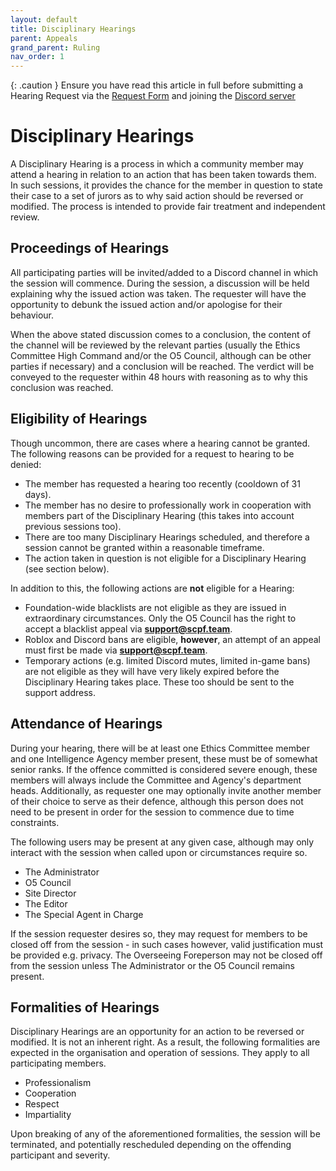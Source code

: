 ```yaml
---
layout: default
title: Disciplinary Hearings
parent: Appeals
grand_parent: Ruling
nav_order: 1
---
```


{: .caution }
Ensure you have read this article in full before submitting a Hearing Request via the [Request Form](https://forms.gle/r4F9j3aFwswYAZ4s5) and joining the [Discord server](https://discord.gg/8Kjxf7WQ4q)

# Disciplinary Hearings
A Disciplinary Hearing is a process in which a community member may attend a hearing in relation to an action that has been taken towards them. In such sessions, it provides the chance for the member in question to state their case to a set of jurors as to why said action should be reversed or modified. The process is intended to provide fair treatment and independent review.

## Proceedings of Hearings
All participating parties will be invited/added to a Discord channel in which the session will commence. During the session, a discussion will be held explaining why the issued action was taken. The requester will have the opportunity to debunk the issued action and/or apologise for their behaviour.

When the above stated discussion comes to a conclusion, the content of the channel will be reviewed by the relevant parties (usually the Ethics Committee High Command and/or the O5 Council, although can be other parties if necessary) and a conclusion will be reached. 
The verdict will be conveyed to the requester within 48 hours with reasoning as to why this conclusion was reached.

## Eligibility of Hearings
Though uncommon, there are cases where a hearing cannot be granted. The following reasons can be provided for a request to hearing to be denied:

- The member has requested a hearing too recently (cooldown of 31 days).
- The member has no desire to professionally work in cooperation with members part of the Disciplinary Hearing (this takes into account previous sessions too).
- There are too many Disciplinary Hearings scheduled, and therefore a session cannot be granted within a reasonable timeframe.
- The action taken in question is not eligible for a Disciplinary Hearing (see section below).

In addition to this, the following actions are **not** eligible for a Hearing:

- Foundation-wide blacklists are not eligible as they are issued in extraordinary circumstances. Only the O5 Council has the right to accept a blacklist appeal via **support@scpf.team**.
- Roblox and Discord bans are eligible, **however**, an attempt of an appeal must first be made via **support@scpf.team**.
- Temporary actions (e.g. limited Discord mutes, limited in-game bans) are not eligible as they will have very likely expired before the Disciplinary Hearing takes place. These too should be sent to the support address.

## Attendance of Hearings
During your hearing, there will be at least one Ethics Committee member and one Intelligence Agency member present, these must be of somewhat senior ranks.
If the offence committed is considered severe enough, these members will always include the Committee and Agency's department heads.
Additionally, as requester one may optionally invite another member of their choice to serve as their defence, although this person does not need to be present in order for the session to commence due to time constraints.

The following users may be present at any given case, although may only interact with the session when called upon or circumstances require so.

- The Administrator
- O5 Council
- Site Director
- The Editor
- The Special Agent in Charge

If the session requester desires so, they may request for members to be closed off from the session - in such cases however, valid justification must be provided e.g. privacy. The Overseeing Foreperson may not be closed off from the session unless The Administrator or the O5 Council remains present.

## Formalities of Hearings
Disciplinary Hearings are an opportunity for an action to be reversed or modified. It is not an inherent right.
As a result, the following formalities are expected in the organisation and operation of sessions. They apply to all participating members.

- Professionalism
- Cooperation
- Respect
- Impartiality

Upon breaking of any of the aforementioned formalities, the session will be terminated, and potentially rescheduled depending on the offending participant and severity.

